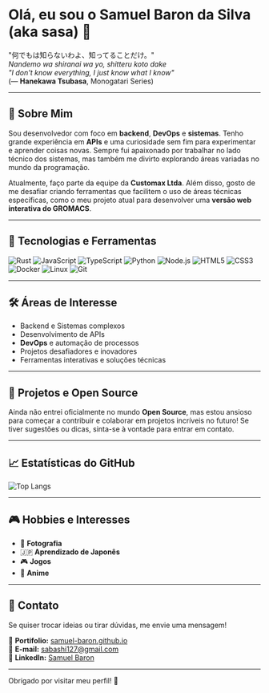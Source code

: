 # Olá, eu sou o Samuel Baron da Silva (aka sasa) 👋

"何でもは知らないわよ、知ってることだけ。"  
*Nandemo wa shiranai wa yo, shitteru koto dake*  
_"I don't know everything, I just know what I know"_  
(― **Hanekawa Tsubasa**, Monogatari Series)

---

## 🌟 Sobre Mim
Sou desenvolvedor com foco em **backend**, **DevOps** e **sistemas**. Tenho grande experiência em **APIs** e uma curiosidade sem fim para experimentar e aprender coisas novas. Sempre fui apaixonado por trabalhar no lado técnico dos sistemas, mas também me divirto explorando áreas variadas no mundo da programação.

Atualmente, faço parte da equipe da **Customax Ltda**. Além disso, gosto de me desafiar criando ferramentas que facilitem o uso de áreas técnicas específicas, como o meu projeto atual para desenvolver uma **versão web interativa do GROMACS**.

---

## 🚀 Tecnologias e Ferramentas

![Rust](https://img.shields.io/badge/-Rust-000?logo=rust&logoColor=white)
![JavaScript](https://img.shields.io/badge/-JavaScript-F7DF1E?logo=javascript&logoColor=black)
![TypeScript](https://img.shields.io/badge/-TypeScript-007ACC?logo=typescript&logoColor=white)
![Python](https://img.shields.io/badge/-Python-3776AB?logo=python&logoColor=white)
![Node.js](https://img.shields.io/badge/-Node.js-339933?logo=node.js&logoColor=white)
![HTML5](https://img.shields.io/badge/-HTML5-E34F26?logo=html5&logoColor=white)
![CSS3](https://img.shields.io/badge/-CSS3-1572B6?logo=css3&logoColor=white)
![Docker](https://img.shields.io/badge/-Docker-2496ED?logo=docker&logoColor=white)
![Linux](https://img.shields.io/badge/-Linux-FCC624?logo=linux&logoColor=black)
![Git](https://img.shields.io/badge/-Git-F05032?logo=git&logoColor=white)

---

## 🛠️ Áreas de Interesse

- Backend e Sistemas complexos
- Desenvolvimento de APIs
- **DevOps** e automação de processos
- Projetos desafiadores e inovadores
- Ferramentas interativas e soluções técnicas

---

## 📂 Projetos e Open Source
Ainda não entrei oficialmente no mundo **Open Source**, mas estou ansioso para começar a contribuir e colaborar em projetos incríveis no futuro! Se tiver sugestões ou dicas, sinta-se à vontade para entrar em contato.

---

## 📈 Estatísticas do GitHub

![Top Langs](https://github-readme-stats.vercel.app/api/top-langs/?username=samuel-baron&layout=compact&theme=radical)

---

## 🎮 Hobbies e Interesses
- 📸 **Fotografia**
- 🇯🇵 **Aprendizado de Japonês**
- 🎮 **Jogos**
- 🎥 **Anime**

---

## 💬 Contato
Se quiser trocar ideias ou tirar dúvidas, me envie uma mensagem!  

💎 **Portifolio:** [samuel-baron.github.io](mailto:https://samuel-baron.github.io)  
📧 **E-mail:** [sabashi127@gmail.com](mailto:sabashi127@gmail.com)  
💼 **LinkedIn:** [Samuel Baron](https://www.linkedin.com/in/samuelbds)

---

Obrigado por visitar meu perfil! 🚀
